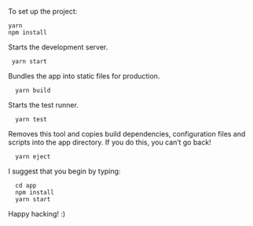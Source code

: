 To set up the project:

```
yarn 
npm install
```

Starts the development server.

```
 yarn start
```

Bundles the app into static files for production.

```
  yarn build
```

Starts the test runner.

```
  yarn test
```

 Removes this tool and copies build dependencies, configuration files
    and scripts into the app directory. If you do this, you can’t go back!

```
  yarn eject
```

I suggest that you begin by typing:

```
  cd app
  npm install
  yarn start
```

Happy hacking! :)
